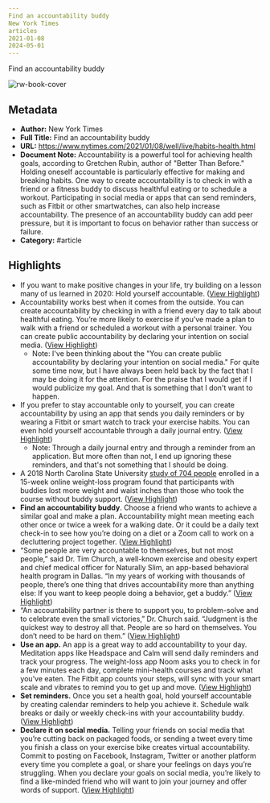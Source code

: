 ```yaml
---
Find an accountability buddy
New York Times
articles
2021-01-08
2024-05-01
---
```

Find an accountability buddy

![rw-book-cover](https://static01.nyt.com/images/2021/01/07/well/00well-challenge-accountability/00well-challenge-accountability-facebookJumbo-v2.jpg?year=2021&h=550&w=1050&s=2aec0cffd40d46f2ce12d07d06fe44826a7f414b972a801bc272288c092f46ac&k=ZQJBKqZ0VN)

## Metadata
- **Author:** New York Times
- **Full Title:** Find an accountability buddy
- **URL:** https://www.nytimes.com/2021/01/08/well/live/habits-health.html
- **Document Note:** Accountability is a powerful tool for achieving health goals, according to Gretchen Rubin, author of "Better Than Before." Holding oneself accountable is particularly effective for making and breaking habits. One way to create accountability is to check in with a friend or a fitness buddy to discuss healthful eating or to schedule a workout. Participating in social media or apps that can send reminders, such as Fitbit or other smartwatches, can also help increase accountability. The presence of an accountability buddy can add peer pressure, but it is important to focus on behavior rather than success or failure.
- **Category:** #article

## Highlights
- If you want to make positive changes in your life, try building on a lesson many of us learned in 2020: Hold yourself accountable. ([View Highlight](https://read.readwise.io/read/01h11hn5g1y060f1he7jte452s))
- Accountability works best when it comes from the outside. You can create accountability by checking in with a friend every day to talk about healthful eating. You’re more likely to exercise if you’ve made a plan to walk with a friend or scheduled a workout with a personal trainer. You can create public accountability by declaring your intention on social media. ([View Highlight](https://read.readwise.io/read/01h11ht1fzsbawdc8gt302ty4t))
    - Note: I've been thinking about the "You can create public accountability by declaring your intention on social media." For quite some time now, but I have always been held back by the fact that I may be doing it for the attention. For the praise that I would get if I would publicize my goal. And that is something that I don't want to happen.
- If you prefer to stay accountable only to yourself, you can create accountability by using an app that sends you daily reminders or by wearing a Fitbit or smart watch to track your exercise habits. You can even hold yourself accountable through a daily journal entry. ([View Highlight](https://read.readwise.io/read/01h11hw587f98wa20076635t4q))
    - Note: Through a daily journal entry and through a reminder from an application. But more often than not, I end up ignoring these reminders, and that's not something that I should be doing.
- A 2018 North Carolina State University [study of 704 people](https://www.tandfonline.com/doi/abs/10.1080/10810730.2018.1436622) enrolled in a 15-week online weight-loss program found that participants with buddies lost more weight and waist inches than those who took the course without buddy support. ([View Highlight](https://read.readwise.io/read/01h11jf6qr52avszp69k42sk9n))
- **Find an accountability buddy**. Choose a friend who wants to achieve a similar goal and make a plan. Accountability might mean meeting each other once or twice a week for a walking date. Or it could be a daily text check-in to see how you’re doing on a diet or a Zoom call to work on a decluttering project together. ([View Highlight](https://read.readwise.io/read/01h11jg67w28dpghmdtkjy0rsw))
- “Some people are very accountable to themselves, but not most people,” said Dr. Tim Church, a well-known exercise and obesity expert and chief medical officer for Naturally Slim, an app-based behavioral health program in Dallas. “In my years of working with thousands of people, there’s one thing that drives accountability more than anything else: If you want to keep people doing a behavior, get a buddy.” ([View Highlight](https://read.readwise.io/read/01h11jhh5c95snqqwprn7jnn3d))
- “An accountability partner is there to support you, to problem-solve and to celebrate even the small victories,” Dr. Church said. “Judgment is the quickest way to destroy all that. People are so hard on themselves. You don’t need to be hard on them.” ([View Highlight](https://read.readwise.io/read/01h11jk6bb993s5p9qpfk36x0v))
- **Use an app.** An app is a great way to add accountability to your day. Meditation apps like Headspace and Calm will send daily reminders and track your progress. The weight-loss app Noom asks you to check in for a few minutes each day, complete mini-health courses and track what you’ve eaten. The Fitbit app counts your steps, will sync with your smart scale and vibrates to remind you to get up and move. ([View Highlight](https://read.readwise.io/read/01h11jmsy92q09hv081c2wg4ws))
- **Set reminders.** Once you set a health goal, hold yourself accountable by creating calendar reminders to help you achieve it. Schedule walk breaks or daily or weekly check-ins with your accountability buddy. ([View Highlight](https://read.readwise.io/read/01h11jn26q5basbgf2rjv84jym))
- **Declare it on social media.** Telling your friends on social media that you’re cutting back on packaged foods, or sending a tweet every time you finish a class on your exercise bike creates virtual accountability. Commit to posting on Facebook, Instagram, Twitter or another platform every time you complete a goal, or share your feelings on days you’re struggling. When you declare your goals on social media, you’re likely to find a like-minded friend who will want to join your journey and offer words of support. ([View Highlight](https://read.readwise.io/read/01h11jns4z74b0d8b3y0v99tn9))
